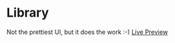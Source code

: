 # Library
Not the prettiest UI, but it does the work :-)
[Live Preview](https://viv-dave.github.io/Library/)
